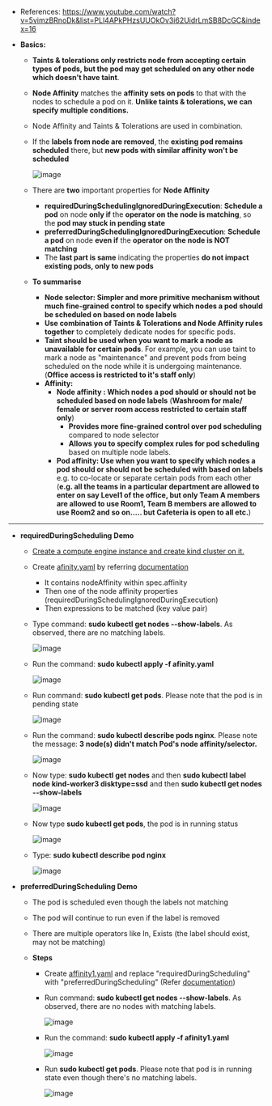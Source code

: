 - References: https://www.youtube.com/watch?v=5vimzBRnoDk&list=PLl4APkPHzsUUOkOv3i62UidrLmSB8DcGC&index=16

- **Basics:**
  - **Taints & tolerations only restricts node from accepting certain types of pods, but the pod may get scheduled on any other node which doesn't have taint**.
    
  - **Node Affinity** matches the **affinity sets on pods** to that with the nodes to schedule a pod on it. **Unlike taints & tolerations, we can specify multiple conditions.**

  - Node Affinity and Taints & Tolerations are used in combination.  

  - If the **labels from node are removed**, the **existing pod remains scheduled** there, but **new pods with similar affinity won't be scheduled**    
    
      ![image](https://github.com/user-attachments/assets/b4d50482-b939-49b4-9e16-86ae278c4020)

  - There are **two** important properties for **Node Affinity**
    - **requiredDuringSchedulingIgnoredDuringExecution**: **Schedule a pod** on node **only if** the **operator on the node is matching**, so the **pod may stuck in pending state**
    - **preferredDuringSchedulingIgnoredDuringExecution**: **Schedule a pod** on node **even if** the **operator on the node is NOT matching**
    - The **last part is same** indicating the properties **do not impact existing pods, only to new pods**

  - **To summarise**
    - **Node selector: Simpler and more primitive mechanism without much fine-grained control to specify which nodes a pod should be scheduled on based on node labels**  
    - **Use combination of Taints & Tolerations and Node Affinity rules together** to completely dedicate nodes for specific pods.
    - **Taint should be used when you want to mark a node as unavailable for certain pods**. For example, you can use taint to mark a node as "maintenance" and prevent pods from being scheduled on the node while it is undergoing maintenance. (**Office access is restricted to it's staff only**)
    - **Affinity:**
      - **Node affinity : Which nodes a pod should or should not be scheduled based on node labels** (**Washroom for male/ female or server room access restricted to certain staff only**)
        - **Provides more fine-grained control over pod scheduling** compared to node selector
        - **Allows you to specify complex rules for pod scheduling** based on multiple node labels.
      - **Pod affinity: Use when you want to specify which nodes a pod should or should not be scheduled with based on labels** e.g. to co-locate or separate certain pods from each other (**e.g. all the teams in a particular department are allowed to enter on say Level1 of the office, but only Team A members are allowed to use Room1, Team B members are allowed to use Room2 and so on..... but Cafeteria is open to all etc.**) 
--------------------------------------------------------------------------
      
  - **requiredDuringScheduling Demo**
    - [Create a compute engine instance and create kind cluster on it.](https://github.com/Ajit1279/GCP_Learning/blob/main/Docker_K8S/K8S/KindClusters.md)

    - Create [afinity.yaml](https://github.com/Ajit1279/GCP_Learning/blob/main/Docker_K8S/K8S/concepts/afinity.yaml) by referring [documentation](https://kubernetes.io/docs/tasks/configure-pod-container/assign-pods-nodes-using-node-affinity/#schedule-a-pod-using-required-node-affinity)
      - It contains nodeAffinity within spec.affinity
      - Then one of the node affinity properties (requiredDuringSchedulingIgnoredDuringExecution)
      - Then expressions to be matched (key value pair)

    - Type command: **sudo kubectl get nodes --show-labels**. As observed, there are no matching labels.
 
      ![image](https://github.com/user-attachments/assets/1448eb2e-e509-4277-9c60-f30753042089)

    - Run the command: **sudo kubectl apply -f afinity.yaml**
 
      ![image](https://github.com/user-attachments/assets/efc36f29-9d5d-42dc-b12c-ff7dd2d5925d)

    - Run command: **sudo kubectl get pods**. Please note that the pod is in pending state
 
      ![image](https://github.com/user-attachments/assets/776b0773-bfa5-4a30-8a66-ac55b2794050)

    - Run the command: **sudo kubectl describe pods nginx**. Please note the message: **3 node(s) didn't match Pod's node affinity/selector.**
 
      ![image](https://github.com/user-attachments/assets/28b00e07-4267-44f5-b81d-a71cccf17148)

    - Now type: **sudo kubectl get nodes** and then **sudo kubectl label node kind-worker3 disktype=ssd**  and then **sudo kubectl get nodes --show-labels**
 
      ![image](https://github.com/user-attachments/assets/f5c31e52-27e7-4bb1-b087-eaa788e7a44b)

    - Now type **sudo kubectl get pods**, the pod is in running status
 
      ![image](https://github.com/user-attachments/assets/8af0de4e-3713-43fe-a34d-68a0f71ba2ed)

    - Type: **sudo kubectl describe pod nginx**
 
       ![image](https://github.com/user-attachments/assets/48f4c4d4-4ecf-4b5c-b81a-689a07061e81)

 
  - **preferredDuringScheduling Demo**
    - The pod is scheduled even though the labels not matching
    - The pod will continue to run even if the label is removed
    - There are multiple operators like In, Exists (the label should exist, may not be matching)

    - **Steps**
      - Create [affinity1.yaml](https://github.com/Ajit1279/GCP_Learning/blob/main/Docker_K8S/K8S/concepts/affinity1.yaml) and replace "requiredDuringScheduling" with "preferredDuringScheduling" (Refer [documentation](https://kubernetes.io/docs/tasks/configure-pod-container/assign-pods-nodes-using-node-affinity/))

      - Run command: **sudo kubectl get nodes --show-labels**. As observed, there are no nodes with matching labels.
   
        ![image](https://github.com/user-attachments/assets/1c3f7d68-e35b-40a6-ad5b-878f4ee6605b)

      - Run the command: **sudo kubectl apply -f afinity1.yaml**
   
        ![image](https://github.com/user-attachments/assets/d9e16ac7-9c38-4bfb-9f1b-af2fe5a6aa12)

      - Run **sudo kubectl get pods**. Please note that pod is in running state even though there's no matching labels.
   
        ![image](https://github.com/user-attachments/assets/665fd0b4-d658-4e81-b0a1-22a777a33635)

